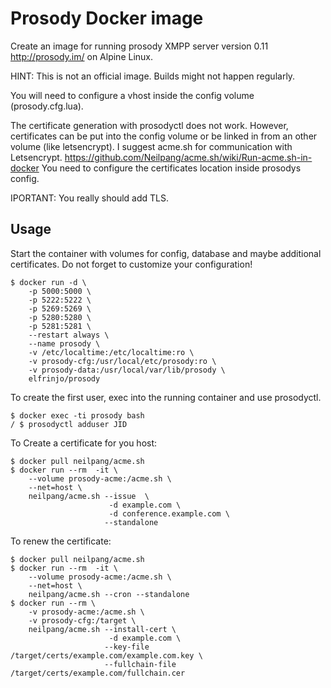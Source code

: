 # Prosody Docker image

Create an image for running prosody XMPP server version 0.11
http://prosody.im/ on Alpine Linux.

HINT: This is not an official image. Builds might not happen regularly.

You will need to configure a vhost inside the config volume (prosody.cfg.lua).

The certificate generation with prosodyctl does not work.
However, certificates can be put into the config volume or be linked in from an
other volume (like letsencrypt). I suggest acme.sh for communication with
Letsencrypt. https://github.com/Neilpang/acme.sh/wiki/Run-acme.sh-in-docker
You need to configure the certificates location inside prosodys config.

IPORTANT: You really should add TLS.

## Usage

Start the container with volumes for config, database and maybe additional
certificates.
Do not forget to customize your configuration!
```console
$ docker run -d \
    -p 5000:5000 \
    -p 5222:5222 \
    -p 5269:5269 \
    -p 5280:5280 \
    -p 5281:5281 \
    --restart always \
    --name prosody \
    -v /etc/localtime:/etc/localtime:ro \
    -v prosody-cfg:/usr/local/etc/prosody:ro \
    -v prosody-data:/usr/local/var/lib/prosody \
    elfrinjo/prosody
```

To create the first user, exec into the running container and use prosodyctl.
```console
$ docker exec -ti prosody bash
/ $ prosodyctl adduser JID
```

To Create a certificate for you host:
```console
$ docker pull neilpang/acme.sh
$ docker run --rm  -it \
    --volume prosody-acme:/acme.sh \
    --net=host \
    neilpang/acme.sh --issue  \
                      -d example.com \
                      -d conference.example.com \
                     --standalone
```

To renew the certificate:
```console
$ docker pull neilpang/acme.sh
$ docker run --rm  -it \
    --volume prosody-acme:/acme.sh \
    --net=host \
    neilpang/acme.sh --cron --standalone
$ docker run --rm \
    -v prosody-acme:/acme.sh \
    -v prosody-cfg:/target \
    neilpang/acme.sh --install-cert \
                      -d example.com \
                     --key-file /target/certs/example.com/example.com.key \
                     --fullchain-file /target/certs/example.com/fullchain.cer
```
